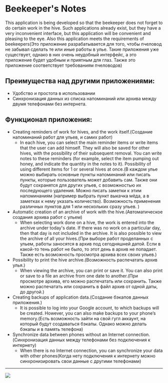 # Beekeeper's Notes
This application is being developed so that the beekeeper does not forget to do certain work in the hive. Such applications already exist, but they have a very inconvenient interface, but this application will be convenient and pleasing to the eye. Also this application meets the requirements of beekeepers(Это приложение разрабатывается для того, чтобы пчеловод не забывал сделать те или иные работы в улье. Такие приложения уже существует, однако в них очень неудобный интерфейс, а это приложение будет удобным и приятным для глаз. Также это приложение соответствует требованиям пчеловодов)

## Преимущества над другими приложениями:
* Удобство и простота в использовании 
* Синхронизация данных из списка напоминаний или архива между двумя телефонами без интернета.
  
## Функционал приложения:
* Creating reminders of work for hives, and the work itself.(Создание напоминаний работ для ульев, и самих работ)
  * In each hive, you can select the main reminder items or write items that the user can add himself. They will also be saved for other hives, with the possibility of their subsequent removal. You can write notes to these reminders (for example, select the item pumping out honey, and indicate the quantity in the notes to it). Possibility of using different items for 1 or several hives at once.(В каждом улье можно выбирать основные пункты напоминаний или писать пункты, которые пользователь может добавить сам. Также они будут сохранятся для других ульев, с возможностью их последующего удаления. Можно писать заметки к этим напоминаниям (например выбрать пункт выкачка мёда, а в заметках к нему указать количество). Возможность применения различных пунктов для 1 или нескольких сразу ульев. )
* Automatic creation of an archive of work with the hive.(Автоматическое создания архива работ с ульем)
  * When selecting work done on a hive, the work is entered into the archive under today's date. If there was no work on a particular day, then that day is not included in the archive. It is also possible to view the archive of all your hives.(При выборе работ проделанных с ульем, работы заносятся в архив под сегодняшней датой. Если в какой-то тень работ не было, то этот день в архив не попадает. Также есть возможность просмотра архива всех своих ульев.)
* Possibility to print the hive archive.(Возможность распечатать архив улья.)
  * When viewing the archive, you can print or save it. You can also print or save to a file an archive from one date to another.(При просмотре архива, его можно распечатать или сохранить. Также можно распечатать или сохранить в файл архив от одной даты, до другой.)
* Creating backups of application data.(Создание бэкапов данных приложения.)
  * It is possible to log into your Google account, to which backups will be created. However, you can also make backups to your phone’s memory.(Есть возможность зайти на свой гугл аккаунт, на который будут создаваться бэкапы. Однако можно делать бэкапы и в память телефона)
* Synchronize data between phones without an Internet connection.(Синхронизация данных между телефонами без подключения к интернету)
  * When there is no Internet connection, you can synchronize your data with other phones(Когда нету подключения к интернету можно синхронизировать свои данные с другими телефонами)
____

<img src="https://img.shields.io/badge/any_text-you_like-blueDATE-red?style=for-the-badge&logo=GG&logoColor=green"/>